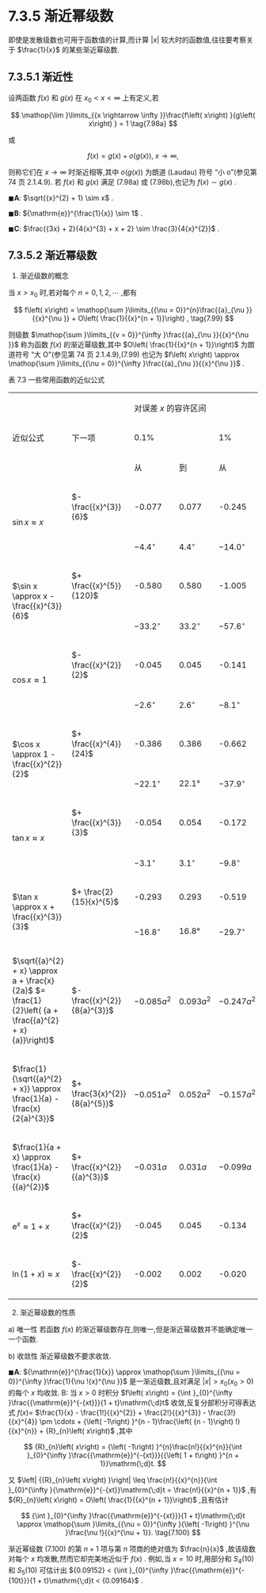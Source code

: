 # 7.3.5 渐近幂级数

即使是发散级数也可用于函数值的计算,而计算 $\left| x\right|$ 较大时的函数值,往往要考察关于 $\frac{1}{x}$ 的某些渐近幂级数.

## 7.3.5.1 渐近性

设两函数 $f\left( x\right)$ 和 $g\left( x\right)$ 在 ${x}_{0} < x < \infty$ 上有定义,若

$$
\mathop{\lim }\limits_{{x \rightarrow  \infty }}\frac{f\left( x\right) }{g\left( x\right) } = 1 \tag{7.98a}
$$

或

$$
f\left( x\right)  = g\left( x\right)  + o\left( {g\left( x\right) }\right) ,\;x \rightarrow  \infty , \tag{7.98b}
$$

则称它们在 $x \rightarrow  \infty$ 时渐近相等,其中 $o\left( {g\left( x\right) }\right)$ 为朗道 (Laudau) 符号 “小 o”(参见第 74 页 2.1.4.9). 若 $f\left( x\right)$ 和 $g\left( x\right)$ 满足 (7.98a) 或 (7.98b),也记为 $f\left( x\right)  \sim  g\left( x\right)$ .

$\blacksquare \mathbf{A}$: $\sqrt{{x}^{2} + 1} \sim  x$ .

$\blacksquare \mathbf{B}$: ${\mathrm{e}}^{\frac{1}{x}} \sim  1$ .

$\blacksquare \mathbf{C}$: $\frac{{3x} + 2}{4{x}^{3} + x + 2} \sim  \frac{3}{4{x}^{2}}$ .

## 7.3.5.2 渐近幂级数

1. 渐近级数的概念

当 $x > {x}_{0}$ 时,若对每个 $n = 0,1,2,\cdots$ ,都有

$$
f\left( x\right)  = \mathop{\sum }\limits_{{\nu  = 0}}^{n}\frac{{a}_{\nu }}{{x}^{\nu }} + O\left( \frac{1}{{x}^{n + 1}}\right) , \tag{7.99}
$$

则级数 $\mathop{\sum }\limits_{{v = 0}}^{\infty }\frac{{a}_{\nu }}{{x}^{\nu }}$ 称为函数 $f\left( x\right)$ 的渐近幂级数,其中 $O\left( \frac{1}{{x}^{n + 1}}\right)$ 为朗道符号 “大 O"(参见第 74 页 2.1.4.9),(7.99) 也记为 $f\left( x\right)  \approx  \mathop{\sum }\limits_{{\nu  = 0}}^{\infty }\frac{{a}_{\nu }}{{x}^{\nu }}$ .

表 7.3 一些常用函数的近似公式

<table><tr><td rowspan="3">

近似公式

</td><td rowspan="3">

下一项

</td><td colspan="6">

对误差 $x$ 的容许区间

</td></tr><tr><td colspan="2">

0.1%

</td><td colspan="2">

1%

</td><td colspan="2">

10%

</td></tr><tr><td>

从

</td><td>

到

</td><td>

从

</td><td>

到

</td><td>

从

</td><td>

到

</td></tr><tr><td rowspan="2">

$\sin x \approx  x$

</td><td>

$- \frac{{x}^{3}}{6}$

</td><td>

-0.077

</td><td>

0.077

</td><td>

-0.245

</td><td>

0.245

</td><td>

-0.786

</td><td>

0.786

</td></tr><tr><td/><td>

$- {4.4}^{ \circ  }$

</td><td>

${4.4}^{ \circ  }$

</td><td>

$- {14.0}^{ \circ  }$

</td><td>

14.0°

</td><td>

$- {45.0}^{ \circ  }$

</td><td>

${45.0}^{ \circ  }$

</td></tr><tr><td rowspan="2">

$\sin x \approx  x - \frac{{x}^{3}}{6}$

</td><td>

$+ \frac{{x}^{5}}{120}$

</td><td>

-0.580

</td><td>

0.580

</td><td>

-1.005

</td><td>

1.005

</td><td>

-1.632

</td><td>

1.632

</td></tr><tr><td/><td>

$- {33.2}^{ \circ  }$

</td><td>

${33.2}^{ \circ  }$

</td><td>

$- {57.6}^{ \circ  }$

</td><td>

57.6°

</td><td>

$- {93.5}^{ \circ  }$

</td><td>

${93.5}^{ \circ  }$

</td></tr><tr><td rowspan="2">

$\cos x \approx  1$

</td><td>

$- \frac{{x}^{2}}{2}$

</td><td>

-0.045

</td><td>

0.045

</td><td>

-0.141

</td><td>

0.141

</td><td>

-0.415

</td><td>

0.415

</td></tr><tr><td/><td>

$- {2.6}^{ \circ  }$

</td><td>

${2.6}^{ \circ  }$

</td><td>

$- {8.1}^{ \circ  }$

</td><td>

${8.1}^{ \circ  }$

</td><td>

$- {25.8}^{ \circ  }$

</td><td>

${25.8}^{ \circ  }$

</td></tr><tr><td rowspan="2">

$\cos x \approx  1 - \frac{{x}^{2}}{2}$

</td><td>

$+ \frac{{x}^{4}}{24}$

</td><td>

-0.386

</td><td>

0.386

</td><td>

-0.662

</td><td>

0.662

</td><td>

-1.036

</td><td>

1.036

</td></tr><tr><td/><td>

$- {22.1}^{ \circ  }$

</td><td>

22.1°

</td><td>

$- {37.9}^{ \circ  }$

</td><td>

37.9°

</td><td>

$- {59.3}^{ \circ  }$

</td><td>

59.3°

</td></tr><tr><td rowspan="2">

$\tan x \approx  x$

</td><td>

$+ \frac{{x}^{3}}{3}$

</td><td>

-0.054

</td><td>

0.054

</td><td>

-0.172

</td><td>

0.172

</td><td>

-0.517

</td><td>

0.517

</td></tr><tr><td/><td>

$- {3.1}^{ \circ  }$

</td><td>

${3.1}^{ \circ  }$

</td><td>

$- {9.8}^{ \circ  }$

</td><td>

${9.8}^{ \circ  }$

</td><td>

$- {29.6}^{ \circ  }$

</td><td>

29.6°

</td></tr><tr><td rowspan="2">

$\tan x \approx  x + \frac{{x}^{3}}{3}$

</td><td>

$+ \frac{2}{15}{x}^{5}$

</td><td>

-0.293

</td><td>

0.293

</td><td>

-0.519

</td><td>

0.519

</td><td>

-0.895

</td><td>

0.895

</td></tr><tr><td/><td>

$- {16.8}^{ \circ  }$

</td><td>

16.8°

</td><td>

$- {29.7}^{ \circ  }$

</td><td>

29.7°

</td><td>

$- {51.3}^{ \circ  }$

</td><td>

51.3°

</td></tr><tr><td>

$\sqrt{{a}^{2} + x} \approx  a + \frac{x}{2a}$ $= \frac{1}{2}\left( {a + \frac{{a}^{2} + x}{a}}\right)$

</td><td>

$- \frac{{x}^{2}}{8{a}^{3}}$

</td><td>

$- {0.085}{a}^{2}$

</td><td>

${0.093}{a}^{2}$

</td><td>

$- {0.247}{a}^{2}$

</td><td>

${0.328}{a}^{2}$

</td><td>

$- {0.607}{a}^{2}$

</td><td>

${1.545}{a}^{2}$

</td></tr><tr><td>

$\frac{1}{\sqrt{{a}^{2} + x}} \approx  \frac{1}{a} - \frac{x}{2{a}^{3}}$

</td><td>

$+ \frac{3{x}^{2}}{8{a}^{5}}$

</td><td>

$- {0.051}{a}^{2}$

</td><td>

${0.052}{a}^{2}$

</td><td>

$- {0.157}{a}^{2}$

</td><td>

${0.166}{a}^{2}$

</td><td>

$- {0.488}{a}^{2}$

</td><td>

${0.530}{a}^{2}$

</td></tr><tr><td>

$\frac{1}{a + x} \approx  \frac{1}{a} - \frac{x}{{a}^{2}}$

</td><td>

$+ \frac{{x}^{2}}{{a}^{3}}$

</td><td>

$- {0.031a}$

</td><td>

${0.031a}$

</td><td>

$- {0.099a}$

</td><td>

${0.099a}$

</td><td>

$- {0.301a}$

</td><td>

${0.301a}$

</td></tr><tr><td>

${\mathrm{e}}^{x} \approx  1 + x$

</td><td>

$+ \frac{{x}^{2}}{2}$

</td><td>

-0.045

</td><td>

0.045

</td><td>

-0.134

</td><td>

0.148

</td><td>

-0.375

</td><td>

0.502

</td></tr><tr><td>

$\ln \left( {1 + x}\right)  \approx  x$

</td><td>

$- \frac{{x}^{2}}{2}$

</td><td>

-0.002

</td><td>

0.002

</td><td>

-0.020

</td><td>

0.020

</td><td>

-0.176

</td><td>

0.230

</td></tr></table>

2. 渐近幂级数的性质

a) 唯一性 若函数 $f\left( x\right)$ 的渐近幂级数存在,则唯一,但是渐近幂级数并不能确定唯一一个函数.

b) 收敛性 渐近幂级数不要求收敛.

$\blacksquare \mathbf{A}$: ${\mathrm{e}}^{\frac{1}{x}} \approx  \mathop{\sum }\limits_{{\nu  = 0}}^{\infty }\frac{1}{\nu !{x}^{\nu }}$ 是一渐近级数,且对满足 $\left| x\right|  > {x}_{0}\left( {{x}_{0} > 0}\right)$ 的每个 $x$ 均收敛. B: 当 $x > 0$ 时积分 $f\left( x\right)  = {\int }_{0}^{\infty }\frac{{\mathrm{e}}^{-{xt}}}{1 + t}\mathrm{\;d}t$ 收敛,反复分部积分可得表达式 $f\left( x\right)  =$ $\frac{1}{x} - \frac{1!}{{x}^{2}} + \frac{2!}{{x}^{3}} - \frac{3!}{{x}^{4}} \pm  \cdots  + {\left( -1\right) }^{n - 1}\frac{\left( {n - 1}\right) !}{{x}^{n}} + {R}_{n}\left( x\right)$ ,其中

$$
{R}_{n}\left( x\right)  = {\left( -1\right) }^{n}\frac{n!}{{x}^{n}}{\int }_{0}^{\infty }\frac{{\mathrm{e}}^{-{xt}}}{{\left( 1 + t\right) }^{n + 1}}\mathrm{\;d}t.
$$

又 $\left| {{R}_{n}\left( x\right) }\right|  \leq  \frac{n!}{{x}^{n}}{\int }_{0}^{\infty }{\mathrm{e}}^{-{xt}}\mathrm{\;d}t = \frac{n!}{{x}^{n + 1}}$ ,有 ${R}_{n}\left( x\right)  = O\left( \frac{1}{{x}^{n + 1}}\right)$ ,且有估计

$$
{\int }_{0}^{\infty }\frac{{\mathrm{e}}^{-{xt}}}{1 + t}\mathrm{\;d}t \approx  \mathop{\sum }\limits_{{\nu  = 0}}^{\infty }{\left( -1\right) }^{\nu }\frac{\nu !}{{x}^{\nu  + 1}}. \tag{7.100}
$$

渐近幂级数 (7.100) 的第 $n + 1$ 项与第 $n$ 项商的绝对值为 $\frac{n}{x}$ ,故该级数对每个 $x$ 均发散,然而它却完美地近似于 $f\left( x\right)$ . 例如,当 $x = {10}$ 时,用部分和 ${S}_{4}\left( {10}\right)$ 和 ${S}_{5}\left( {10}\right)$ 可估计出 ${0.09152} < {\int }_{0}^{\infty }\frac{{\mathrm{e}}^{-{10t}}}{1 + t}\mathrm{\;d}t < {0.09164}$ .

